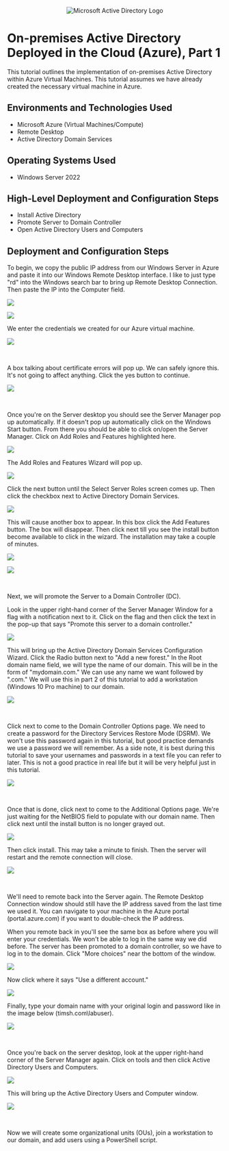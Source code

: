 
<p align="center">
<img src="https://i.imgur.com/pU5A58S.png" alt="Microsoft Active Directory Logo"/>
</p>

<h1>On-premises Active Directory Deployed in the Cloud (Azure), Part 1</h1>
This tutorial outlines the implementation of on-premises Active Directory within Azure Virtual Machines. This tutorial assumes we have already created the necessary virtual machine in Azure.<br />


<h2>Environments and Technologies Used</h2>

- Microsoft Azure (Virtual Machines/Compute)
- Remote Desktop
- Active Directory Domain Services

<h2>Operating Systems Used </h2>

- Windows Server 2022

<h2>High-Level Deployment and Configuration Steps</h2>

- Install Active Directory
- Promote Server to Domain Controller 
- Open Active Directory Users and Computers 

<h2>Deployment and Configuration Steps</h2>

<p>
To begin, we copy the public IP address from our Windows Server in Azure and paste it into our Windows Remote Desktop interface. I like to just type "rd" into the Windows search bar to bring up Remote Desktop Connection. Then paste the IP into the Computer field. 
</p>
<p>
<img src="https://github.com/timsherrell/configure-ad/assets/144177449/68f7a327-2a8c-40ac-b7b6-02bdb0ea8395" />
</p>
<p>
  <img src="https://github.com/timsherrell/configure-ad/assets/144177449/98b958ff-297f-4e02-b23d-802f80555eb7" />
</p>
<p>
  We enter the credentials we created for our Azure virtual machine.  
</p>
<p>
  <img src="https://github.com/timsherrell/configure-ad/assets/144177449/4ec4271a-b8cb-4ed4-879a-a213011ba14a"/>
</p>
<br />
<p>
  A box talking about certificate errors will pop up. We can safely ignore this. It's not going to affect anything. Click the yes button to continue. 
</p>
<p>
  <img src="https://github.com/timsherrell/configure-ad/assets/144177449/62024fab-24a8-4cb3-ad88-184087b119b3" />  
</p>
<br />

<p>
  Once you're on the Server desktop you should see the Server Manager pop up automatically. If it doesn't pop up automatically click on the Windows Start button. From there you should be able to click on/open the Server Manager. Click on Add Roles and Features highlighted here. 
</p>
<p>
  <img src="https://github.com/timsherrell/configure-ad/assets/144177449/ffb2414a-ce4d-4f25-8930-0a6192c5f7e0" />
</p>
<p>
  The Add Roles and Features Wizard will pop up.
</p>
<p>
  <img src="https://github.com/timsherrell/configure-ad/assets/144177449/a7c7524f-855c-4bc0-a75b-44f3d4da73ca" />
</p>
<p>
  Click the next button until the Select Server Roles screen comes up. Then click the checkbox next to Active Directory Domain Services. 
</p>
<p>
  <img src="https://github.com/timsherrell/configure-ad/assets/144177449/c4e5160f-1d15-47ef-965a-9082fc9e9c71" />
</p>
This will cause another box to appear. In this box click the Add Features button. The box will disappear. Then click next till you see the install button become available to click in the wizard. The installation may take a couple of minutes.  
<p>
  <img src="https://github.com/timsherrell/configure-ad/assets/144177449/44276127-6490-4faa-bf3e-3fff588f7cb2" />
</p>
<p>
<img src="https://github.com/timsherrell/configure-ad/assets/144177449/dfd44420-a79c-434e-be79-b5294a86c34f"/>
</p>
<br />
<p>
  Next, we will promote the Server to a Domain Controller (DC).
</p>
<p>
  Look in the upper right-hand corner of the Server Manager Window for a flag with a notification next to it. Click on the flag and then click the text in the pop-up that says "Promote this server to a domain controller." 
</p>
<p>
  <img src="https://github.com/timsherrell/configure-ad/assets/144177449/2d3e442a-86e5-416b-b58b-3e8f34032bf4" />
</p>
This will bring up the Active Directory Domain Services Configuration Wizard. Click the Radio button next to "Add a new forest." In the Root domain name field, we will type the name of our domain. This will be in the form of "mydomain.com." We can use any name we want followed by ".com." We will use this in part 2 of this tutorial to add a workstation (Windows 10 Pro machine) to our domain. 
<p>
<img src="https://github.com/timsherrell/configure-ad/assets/144177449/a0c52b6a-4c05-4616-924b-4bbcd78d5815"/>
</p>
<br />
<p>
  Click next to come to the Domain Controller Options page. We need to create a password for the Directory Services Restore Mode (DSRM). We won't use this password again in this tutorial, but good practice demands we use a password we will remember. As a side note, it is best during this tutorial to save your usernames and passwords in a text file you can refer to later. This is not a good practice in real life but it will be very helpful just in this tutorial. 
</p>
<p>
  <img src="https://github.com/timsherrell/configure-ad/assets/144177449/af09c5e2-595a-4acf-be68-026d605db17d" />
</p>
<br />
<p>
  Once that is done, click next to come to the Additional Options page. We're just waiting for the NetBIOS field to populate with our domain name. Then click next until the install button is no longer grayed out.    
</p>
<p>
  <img src="https://github.com/timsherrell/configure-ad/assets/144177449/38c74e89-92d7-493d-8f6c-94fe3f60c1f1 " />
</p>
<p>
  Then click install. This may take a minute to finish. Then the server will restart and the remote connection will close. 
</p>
<p>
  <img src="https://github.com/timsherrell/configure-ad/assets/144177449/d02799c0-cd5c-4e7f-992f-1336b1b1b454" />
</p>
<br />
<p>
  We'll need to remote back into the Server again. The Remote Desktop Connection window should still have the IP address saved from the last time we used it. You can navigate to your machine in the Azure portal (portal.azure.com) if you want to double-check the IP address.       
</p>
<p>
  When you remote back in you'll see the same box as before where you will enter your credentials. We won't be able to log in the same way we did before. The server has been promoted to a domain controller, so we have to log in to the domain. Click "More choices" near the bottom of the window. 
</p>
<p>
 <img src="https://github.com/timsherrell/configure-ad/assets/144177449/7104c27b-40cd-434e-b1fc-8808647f0e3c" /> 
</p>
<p>
  Now click where it says "Use a different account."  
</p>
<p>
  <img src="https://github.com/timsherrell/configure-ad/assets/144177449/18e91b4f-c104-4dd2-88ad-214c980c000e" />
</p>
<p>
  Finally, type your domain name with your original login and password like in the image below (timsh.com\labuser).
</p>
<p>
  <img src="https://github.com/timsherrell/configure-ad/assets/144177449/0a1ca25a-6eb4-4c2b-b3ea-0d1b74b0e15a" />
</p>
<br />

<p>
  Once you're back on the server desktop, look at the upper right-hand corner of the Server Manager again. Click on tools and then click Active Directory Users and Computers. 
</p>
<p>
  <img src="https://github.com/timsherrell/configure-ad/assets/144177449/eab0597d-74bd-4586-8ae2-e73a906bee20" />
</p>
<p>
  This will bring up the Active Directory Users and Computer window. 
</p>
<p>
  <img src="https://github.com/timsherrell/configure-ad/assets/144177449/b1756175-8a89-47d7-b90d-d97d3d9db690" />
</p>
<br />
<p>
  Now we will create some organizational units (OUs), join a workstation to our domain, and add users using a PowerShell script.   
</p>

<p>
  
</p>
